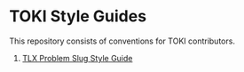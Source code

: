 # TOKI Style Guides

This repository consists of conventions for TOKI contributors.

1. [TLX Problem Slug Style Guide](problem-slug/)
